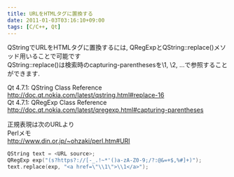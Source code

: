 ```yaml
---
title: URLをHTMLタグに置換する
date: 2011-01-03T03:16:10+09:00
tags: [C/C++, Qt]
---
```


QStringでURLをHTMLタグに置換するには, QRegExpとQString::replace\(\)メソッド用いることで可能です  
QString::replace\(\)は検索時のcapturing\-parenthesesを\\1, \\2, \.\.\.で参照することができます\.

Qt 4\.7\.1: QString Class Reference  
[http://doc\.qt\.nokia\.com/latest/qstring\.html\#replace\-16](http://doc.qt.nokia.com/latest/qstring.html#replace-16)  
Qt 4\.7\.1: QRegExp Class Reference  
[http://doc\.qt\.nokia\.com/latest/qregexp\.html\#capturing\-parentheses](http://doc.qt.nokia.com/latest/qregexp.html#capturing-parentheses)

正規表現は次のURLより  
Perlメモ  
[http://www\.din\.or\.jp/~ohzaki/perl\.htm\#URI](http://www.din.or.jp/~ohzaki/perl.htm#URI)

```cpp
QString text = <URL source>;
QRegExp exp("(s?https?://[-_.!~*'()a-zA-Z0-9;/?:@&=+$,%#]+)");
text.replace(exp, "<a href=\"\\1\">\\1</a>");
```

